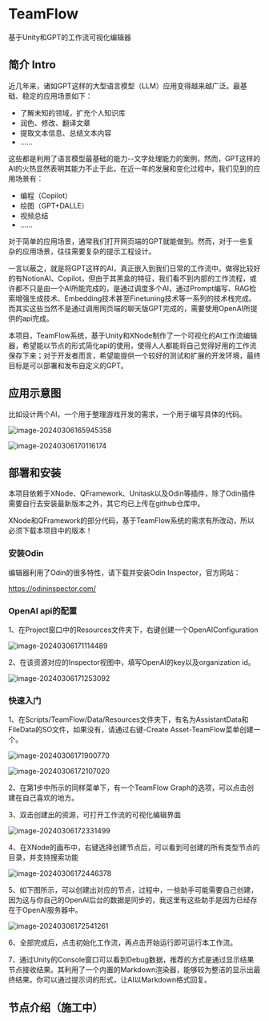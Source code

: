 # TeamFlow
基于Unity和GPT的工作流可视化编辑器

## 简介 Intro

近几年来，诸如GPT这样的大型语言模型（LLM）应用变得越来越广泛。最基础、稳定的应用场景如下：

- 了解未知的领域，扩充个人知识库
- 润色、修改、翻译文章
- 提取文本信息、总结文本内容
- ......

这些都是利用了语言模型最基础的能力--文字处理能力的案例，然而，GPT这样的AI的火热显然表明其能力不止于此，在近一年的发展和变化过程中，我们见到的应用场景有：

- 编程（Copilot）
- 绘图（GPT+DALLE）
- 视频总结
- ......

对于简单的应用场景，通常我们打开网页端的GPT就能做到。然而，对于一些复杂的应用场景，往往需要复杂的提示工程设计。

一言以蔽之，就是将GPT这样的AI，真正嵌入到我们日常的工作流中。做得比较好的有NotionAI、Copilot，但由于其黑盒的特征，我们看不到内部的工作流程，或许都不只是由一个AI所能完成的，是通过调度多个AI，通过Prompt编写、RAG检索增强生成技术、Embedding技术甚至Finetuning技术等一系列的技术栈完成。而其实这些当然不是通过调用网页端的聊天版GPT完成的，需要使用OpenAI所提供的api完成。

本项目，TeamFlow系统，基于Unity和XNode制作了一个可视化的AI工作流编辑器，希望能以节点的形式简化api的使用，使得人人都能将自己觉得好用的工作流保存下来；对于开发者而言，希望能提供一个较好的测试和扩展的开发环境，最终目标是可以部署和发布自定义的GPT。

## 应用示意图

比如设计两个AI，一个用于整理游戏开发的需求，一个用于编写具体的代码。

![image-20240306165945358](C:\Users\57862\AppData\Roaming\Typora\typora-user-images\image-20240306165945358.png)

![image-20240306170116174](C:\Users\57862\AppData\Roaming\Typora\typora-user-images\image-20240306170116174.png)

## 部署和安装

本项目依赖于XNode、QFramework、Unitask以及Odin等插件，除了Odin插件需要自行去安装最新版本之外，其它均已上传在github仓库中。

XNode和QFramework的部分代码，基于TeamFlow系统的需求有所改动，所以必须下载本项目中的版本！

### 安装Odin

编辑器利用了Odin的很多特性，请下载并安装Odin Inspector，官方网站：

https://odininspector.com/

### OpenAI api的配置

1、在Project窗口中的Resources文件夹下，右键创建一个OpenAIConfiguration

![image-20240306171114489](C:\Users\57862\AppData\Roaming\Typora\typora-user-images\image-20240306171114489.png)

2、在该资源对应的Inspector视图中，填写OpenAI的key以及organization id。

![image-20240306171253092](C:\Users\57862\AppData\Roaming\Typora\typora-user-images\image-20240306171253092.png)

### 快速入门

1、在Scripts/TeamFlow/Data/Resources文件夹下，有名为AssistantData和FileData的SO文件，如果没有，请通过右键-Create Asset-TeamFlow菜单创建一个。

![image-20240306171900770](C:\Users\57862\AppData\Roaming\Typora\typora-user-images\image-20240306171900770.png)

![image-20240306172107020](C:\Users\57862\AppData\Roaming\Typora\typora-user-images\image-20240306172107020.png)

2、在第1步中所示的同样菜单下，有一个TeamFlow Graph的选项，可以点击创建在自己喜欢的地方。

3、双击创建出的资源，可打开工作流的可视化编辑界面

![image-20240306172331499](C:\Users\57862\AppData\Roaming\Typora\typora-user-images\image-20240306172331499.png)

4、在XNode的画布中，右键选择创建节点后，可以看到可创建的所有类型节点的目录，并支持搜索功能

![image-20240306172446378](C:\Users\57862\AppData\Roaming\Typora\typora-user-images\image-20240306172446378.png)

5、如下图所示，可以创建出对应的节点，过程中，一些助手可能需要自己创建，因为这与你自己的OpenAI后台的数据是同步的，我这里有这些助手是因为已经存在于OpenAI服务器中。

![image-20240306172541261](C:\Users\57862\AppData\Roaming\Typora\typora-user-images\image-20240306172541261.png)

6、全部完成后，点击初始化工作流，再点击开始运行即可运行本工作流。

7、通过Unity的Console窗口可以看到Debug数据，推荐的方式是通过显示结果节点接收结果。其利用了一个内置的Markdown渲染器，能够较为整洁的显示出最终结果。你可以通过提示词的形式，让AI以Markdown格式回复。

## 节点介绍（施工中）
